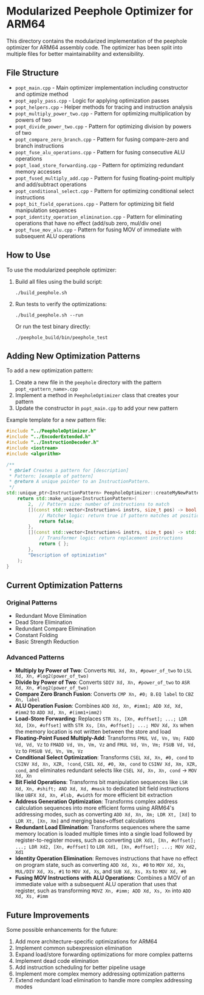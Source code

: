# Modularized Peephole Optimizer for ARM64

This directory contains the modularized implementation of the peephole optimizer for ARM64 assembly code. The optimizer has been split into multiple files for better maintainability and extensibility.

## File Structure

* `popt_main.cpp` - Main optimizer implementation including constructor and optimize method
* `popt_apply_pass.cpp` - Logic for applying optimization passes
* `popt_helpers.cpp` - Helper methods for tracing and instruction analysis
* `popt_multiply_power_two.cpp` - Pattern for optimizing multiplication by powers of two
* `popt_divide_power_two.cpp` - Pattern for optimizing division by powers of two
* `popt_compare_zero_branch.cpp` - Pattern for fusing compare-zero and branch instructions
* `popt_fuse_alu_operations.cpp` - Pattern for fusing consecutive ALU operations
* `popt_load_store_forwarding.cpp` - Pattern for optimizing redundant memory accesses
* `popt_fused_multiply_add.cpp` - Pattern for fusing floating-point multiply and add/subtract operations
* `popt_conditional_select.cpp` - Pattern for optimizing conditional select instructions
* `popt_bit_field_operations.cpp` - Pattern for optimizing bit field manipulation sequences
* `popt_identity_operation_elimination.cpp` - Pattern for eliminating operations that have no effect (add/sub zero, mul/div one)
* `popt_fuse_mov_alu.cpp` - Pattern for fusing MOV of immediate with subsequent ALU operations


## How to Use

To use the modularized peephole optimizer:

1. Build all files using the build script:
   ```
   ./build_peephole.sh
   ```

2. Run tests to verify the optimizations:
   ```
   ./build_peephole.sh --run
   ```

   Or run the test binary directly:
   ```
   ./peephole_build/bin/peephole_test
   ```

## Adding New Optimization Patterns

To add a new optimization pattern:

1. Create a new file in the `peephole` directory with the pattern `popt_<pattern_name>.cpp`
2. Implement a method in `PeepholeOptimizer` class that creates your pattern
3. Update the constructor in `popt_main.cpp` to add your new pattern

Example template for a new pattern file:

```cpp
#include "../PeepholeOptimizer.h"
#include "../EncoderExtended.h"
#include "../InstructionDecoder.h"
#include <iostream>
#include <algorithm>

/**
 * @brief Creates a pattern for [description]
 * Pattern: [example of pattern]
 * @return A unique pointer to an InstructionPattern.
 */
std::unique_ptr<InstructionPattern> PeepholeOptimizer::createMyNewPattern() {
    return std::make_unique<InstructionPattern>(
        2,  // Pattern size: number of instructions to match
        [](const std::vector<Instruction>& instrs, size_t pos) -> bool {
            // Matcher logic: return true if pattern matches at position pos
            return false;
        },
        [](const std::vector<Instruction>& instrs, size_t pos) -> std::vector<Instruction> {
            // Transformer logic: return replacement instructions
            return { };
        },
        "Description of optimization"
    );
}
```

## Current Optimization Patterns

### Original Patterns
- Redundant Move Elimination
- Dead Store Elimination
- Redundant Compare Elimination
- Constant Folding
- Basic Strength Reduction

### Advanced Patterns
- **Multiply by Power of Two**: Converts `MUL Xd, Xn, #power_of_two` to `LSL Xd, Xn, #log2(power_of_two)`
- **Divide by Power of Two**: Converts `SDIV Xd, Xn, #power_of_two` to `ASR Xd, Xn, #log2(power_of_two)`
- **Compare Zero Branch Fusion**: Converts `CMP Xn, #0; B.EQ label` to `CBZ Xn, label`
- **ALU Operation Fusion**: Combines `ADD Xd, Xn, #imm1; ADD Xd, Xd, #imm2` to `ADD Xd, Xn, #(imm1+imm2)`
- **Load-Store Forwarding**: Replaces `STR Xs, [Xn, #offset]; ...; LDR Xd, [Xn, #offset]` with `STR Xs, [Xn, #offset]; ...; MOV Xd, Xs` when the memory location is not written between the store and load
- **Floating-Point Fused Multiply-Add**: Transforms `FMUL Vd, Vn, Vm; FADD Vd, Vd, Vz` to `FMADD Vd, Vn, Vm, Vz` and `FMUL Vd, Vn, Vm; FSUB Vd, Vd, Vz` to `FMSUB Vd, Vn, Vm, Vz`
- **Conditional Select Optimization**: Transforms `CSEL Xd, Xn, #0, cond` to `CSINV Xd, Xn, XZR, !cond`, `CSEL Xd, #0, Xm, cond` to `CSINV Xd, Xm, XZR, cond`, and eliminates redundant selects like `CSEL Xd, Xn, Xn, cond` → `MOV Xd, Xn`
- **Bit Field Operations**: Transforms bit manipulation sequences like `LSR Xd, Xn, #shift; AND Xd, Xd, #mask` to dedicated bit field instructions like `UBFX Xd, Xn, #lsb, #width` for more efficient bit extraction
- **Address Generation Optimization**: Transforms complex address calculation sequences into more efficient forms using ARM64's addressing modes, such as converting `ADD Xd, Xn, Xm; LDR Xt, [Xd]` to `LDR Xt, [Xn, Xm]` and merging base+offset calculations
- **Redundant Load Elimination**: Transforms sequences where the same memory location is loaded multiple times into a single load followed by register-to-register moves, such as converting `LDR Xd1, [Xn, #offset]; ...; LDR Xd2, [Xn, #offset]` to `LDR Xd1, [Xn, #offset]; ...; MOV Xd2, Xd1`
- **Identity Operation Elimination**: Removes instructions that have no effect on program state, such as converting `ADD Xd, Xs, #0` to `MOV Xd, Xs`, `MUL/DIV Xd, Xs, #1` to `MOV Xd, Xs`, and `SUB Xd, Xs, Xs` to `MOV Xd, #0`
- **Fusing MOV Instructions with ALU Operations**: Combines a MOV of an immediate value with a subsequent ALU operation that uses that register, such as transforming `MOVZ Xn, #imm; ADD Xd, Xs, Xn` into `ADD Xd, Xs, #imm`


## Future Improvements

Some possible enhancements for the future:

1. Add more architecture-specific optimizations for ARM64
2. Implement common subexpression elimination
3. Expand load/store forwarding optimizations for more complex patterns
4. Implement dead code elimination
5. Add instruction scheduling for better pipeline usage
6. Implement more complex memory addressing optimization patterns
7. Extend redundant load elimination to handle more complex addressing modes